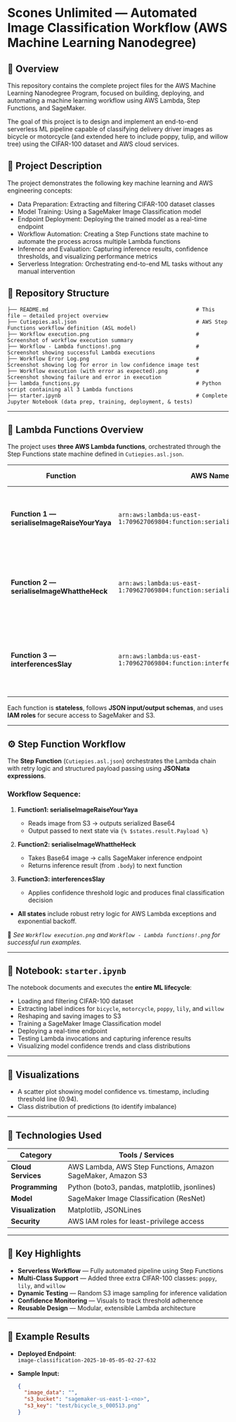 # Scones Unlimited — Automated Image Classification Workflow (AWS Machine Learning Nanodegree)

## 🌸 Overview

This repository contains the complete project files for the AWS Machine Learning Nanodegree Program, focused on building, deploying, and automating a machine learning workflow using AWS Lambda, Step Functions, and SageMaker.

The goal of this project is to design and implement an end-to-end serverless ML pipeline capable of classifying delivery driver images as bicycle or motorcycle (and extended here to include poppy, tulip, and willow tree) using the CIFAR-100 dataset and AWS cloud services.

## 🌸 Project Description

The project demonstrates the following key machine learning and AWS engineering concepts:

- Data Preparation: Extracting and filtering CIFAR-100 dataset classes
- Model Training: Using a SageMaker Image Classification model
- Endpoint Deployment: Deploying the trained model as a real-time endpoint
- Workflow Automation: Creating a Step Functions state machine to automate the process across multiple Lambda functions
- Inference and Evaluation: Capturing inference results, confidence thresholds, and visualizing performance metrics
- Serverless Integration: Orchestrating end-to-end ML tasks without any manual intervention

## 🌸 Repository Structure

```
├── README.md                                               # This file — detailed project overview
├── Cutiepies.asl.json                                      # AWS Step Functions workflow definition (ASL model)
├── Workflow execution.png                                  # Screenshot of workflow execution summary
├── Workflow - Lambda functions!.png                        # Screenshot showing successful Lambda executions
├── Workflow Error Log.png                                  # Screenshot showing log for error in low confidence image test
├── Workflow execution (with error as expected).png         # Screenshot showing failure and error in execution
├── lambda_functions.py                                     # Python script containing all 3 Lambda functions
├── starter.ipynb                                           # Complete Jupyter Notebook (data prep, training, deployment, & tests)
```


---

## 🌸 Lambda Functions Overview  

The project uses **three AWS Lambda functions**, orchestrated through the Step Functions state machine defined in `Cutiepies.asl.json`.

| Function | AWS Name | Purpose | Input / Output |
|-----------|-----------|----------|----------------|
| **Function 1 — serialiseImageRaiseYourYaya** | `arn:aws:lambda:us-east-1:709627069804:function:serialiseImageRaiseyourYaya` | Reads image from S3 and serializes it into Base64 format. | **Input:** S3 bucket & key → **Output:** serialized image data |
| **Function 2️ — serialiseImageWhattheHeck** | `arn:aws:lambda:us-east-1:709627069804:function:serialiseImageWhattheHeck` | Sends the serialized image to the SageMaker endpoint for inference. | **Input:** Base64 image → **Output:** inference array (via `.body`) |
| **Function 3️ — interferencesSlay** | `arn:aws:lambda:us-east-1:709627069804:function:interferencesSlay` | Evaluates inference confidence and determines if threshold is met. | **Input:** inference scores → **Output:** classification result + threshold status |

Each function is **stateless**, follows **JSON input/output schemas**, and uses **IAM roles** for secure access to SageMaker and S3.

---

## ⚙️ Step Function Workflow  

The **Step Function** (`Cutiepies.asl.json`) orchestrates the Lambda chain with retry logic and structured payload passing using **JSONata expressions**.

### Workflow Sequence:
1. **Function1: serialiseImageRaiseYourYaya**  
   - Reads image from S3 → outputs serialized Base64  
   - Output passed to next state via `{% $states.result.Payload %}`  

2. **Function2: serialiseImageWhattheHeck**  
   - Takes Base64 image → calls SageMaker inference endpoint  
   - Returns inference result (from `.body`) to next function  

3. **Function3: interferencesSlay**  
   - Applies confidence threshold logic and produces final classification decision  

- **All states** include robust retry logic for AWS Lambda exceptions and exponential backoff.

📸 *See `Workflow execution.png` and `Workflow - Lambda functions!.png` for successful run examples.*

---

## 🌸 Notebook: `starter.ipynb`

The notebook documents and executes the **entire ML lifecycle**:

- Loading and filtering CIFAR-100 dataset  
- Extracting label indices for `bicycle`, `motorcycle`, `poppy`, `lily`, and `willow`  
- Reshaping and saving images to S3  
- Training a SageMaker Image Classification model  
- Deploying a real-time endpoint  
- Testing Lambda invocations and capturing inference results  
- Visualizing model confidence trends and class distributions  

---

## 🌸 Visualizations

- A scatter plot showing model confidence vs. timestamp, including threshold line (0.94).
- Class distribution of predictions (to identify imbalance)

---

## 🌸 Technologies Used  

| Category | Tools / Services |
|-----------|------------------|
| **Cloud Services** | AWS Lambda, AWS Step Functions, Amazon SageMaker, Amazon S3 |
| **Programming** | Python (boto3, pandas, matplotlib, jsonlines) |
| **Model** | SageMaker Image Classification (ResNet) |
| **Visualization** | Matplotlib, JSONLines |
| **Security** | AWS IAM roles for least-privilege access |

---

## 🌸 Key Highlights  

- **Serverless Workflow** — Fully automated pipeline using Step Functions  
- **Multi-Class Support** — Added three extra CIFAR-100 classes: `poppy`, `lily`, and `willow`  
- **Dynamic Testing** — Random S3 image sampling for inference validation  
- **Confidence Monitoring** — Visuals to track threshold adherence  
- **Reusable Design** — Modular, extensible Lambda architecture  

---

## 🌸 Example Results  

- **Deployed Endpoint**:  
  `image-classification-2025-10-05-05-02-27-632`

- **Sample Input:**
  ```json
  {
    "image_data": "",
    "s3_bucket": "sagemaker-us-east-1-<no>",
    "s3_key": "test/bicycle_s_000513.png"
  }


